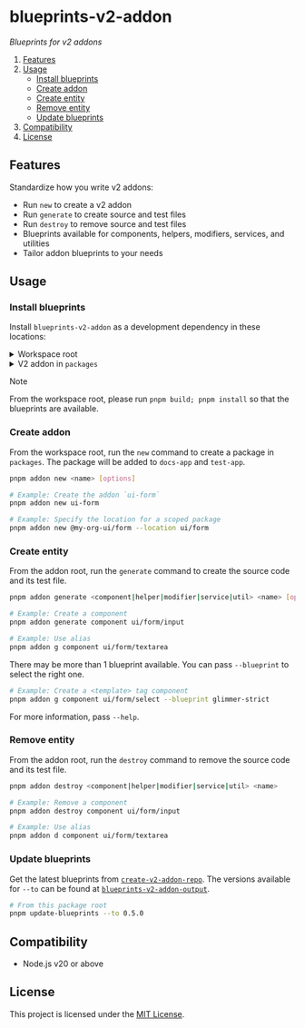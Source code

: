 # blueprints-v2-addon

_Blueprints for v2 addons_

1. [Features](#features)
1. [Usage](#usage)
    - [Install blueprints](#install-blueprints)
    - [Create addon](#create-addon)
    - [Create entity](#create-entity)
    - [Remove entity](#remove-entity)  
    - [Update blueprints](#update-blueprints)
1. [Compatibility](#compatibility)
1. [License](#license)


## Features

Standardize how you write v2 addons:

- Run `new` to create a v2 addon
- Run `generate` to create source and test files
- Run `destroy` to remove source and test files
- Blueprints available for components, helpers, modifiers, services, and utilities
- Tailor addon blueprints to your needs


## Usage

### Install blueprints

Install `blueprints-v2-addon` as a development dependency in these locations:

<details>

<summary>Workspace root</summary>

```json5
/* package.json */
{
  "scripts": {
    "addon": "blueprints-v2-addon"
  },
  "devDependencies": {
    "blueprints-v2-addon": "workspace:*"
  }
}
```

</details>

<details>

<summary>V2 addon in <code>packages</code></summary>

Note, the `new` command will automatically update `package.json`.

```json5
/* Example: packages/ui/form/package.json */
{
  "scripts": {
    "addon": "blueprints-v2-addon --test-app-location '../../../test-app'"
  },
  "devDependencies": {
    "blueprints-v2-addon": "workspace:*"
  }
}
```

</details>

> [!NOTE]
>
> From the workspace root, please run `pnpm build; pnpm install` so that the blueprints are available.


### Create addon

From the workspace root, run the `new` command to create a package in `packages`. The package will be added to `docs-app` and `test-app`.

```sh
pnpm addon new <name> [options]

# Example: Create the addon `ui-form`
pnpm addon new ui-form

# Example: Specify the location for a scoped package
pnpm addon new @my-org-ui/form --location ui/form
```


### Create entity

From the addon root, run the `generate` command to create the source code and its test file.

```sh
pnpm addon generate <component|helper|modifier|service|util> <name> [options]

# Example: Create a component
pnpm addon generate component ui/form/input

# Example: Use alias
pnpm addon g component ui/form/textarea
```

There may be more than 1 blueprint available. You can pass `--blueprint` to select the right one.

```sh
# Example: Create a <template> tag component
pnpm addon g component ui/form/select --blueprint glimmer-strict
```

For more information, pass `--help`.


### Remove entity

From the addon root, run the `destroy` command to remove the source code and its test file.

```sh
pnpm addon destroy <component|helper|modifier|service|util> <name> 

# Example: Remove a component
pnpm addon destroy component ui/form/input

# Example: Use alias
pnpm addon d component ui/form/textarea
```


### Update blueprints

Get the latest blueprints from [`create-v2-addon-repo`](https://github.com/ijlee2/embroider-toolbox). The versions available for `--to` can be found at [`blueprints-v2-addon-output`](https://github.com/ijlee2/blueprints-v2-addon-output/releases).

```sh
# From this package root
pnpm update-blueprints --to 0.5.0
```


## Compatibility

- Node.js v20 or above


## License

This project is licensed under the [MIT License](LICENSE.md).
